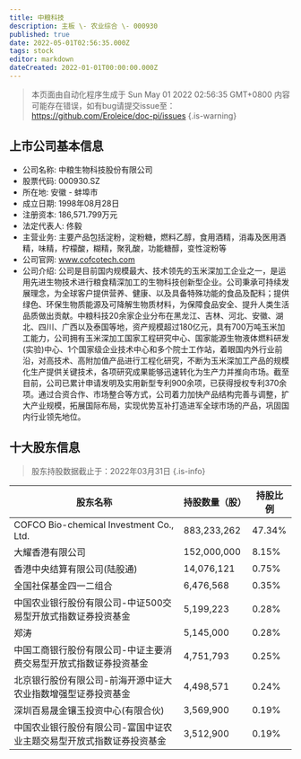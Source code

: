```yaml
---
title: 中粮科技
description: 主板 \- 农业综合 \- 000930
published: true
date: 2022-05-01T02:56:35.000Z
tags: stock
editor: markdown
dateCreated: 2022-01-01T00:00:00.000Z
---
```


> 本页面由自动化程序生成于 Sun May 01 2022 02:56:35 GMT+0800
> 内容可能存在错误，如有bug请提交issue至：https://github.com/Eroleice/doc-pi/issues
{.is-warning}

## 上市公司基本信息
- 公司名称: 中粮生物科技股份有限公司
- 股票代码: 000930.SZ
- 所在地: 安徽 - 蚌埠市
- 成立日期: 1998年08月28日
- 注册资本: 186,571.799万元
- 法定代表人: 佟毅
- 主营业务: 主要产品包括淀粉，淀粉糖，燃料乙醇，食用酒精，消毒及医用酒精，味精，柠檬酸，糊精，聚乳酸，功能糖醇，变性淀粉等
- 公司官网: www.cofcotech.com
- 公司介绍: 公司是目前国内规模最大、技术领先的玉米深加工企业之一，是运用先进生物技术进行粮食精深加工的生物科技创新型企业。公司秉承可持续发展理念，为全球客户提供营养、健康、以及具备特殊功能的食品及配料；提供绿色、环保生物质能源及可降解生物质材料，为保障食品安全、提升人类生活品质做出贡献。中粮科技20余家企业分布在黑龙江、吉林、河北、安徽、湖北、四川、广西以及泰国等地，资产规模超过180亿元，具有700万吨玉米加工能力，公司拥有玉米深加工国家工程研究中心、国家能源生物液体燃料研发(实验)中心、1个国家级企业技术中心和多个院士工作站，着眼国内外行业前沿，对高技术、高附加值产品进行工程化研究，不断为玉米深加工产品的规模化生产提供关键技术，各项研究成果能够迅速转化为生产力并推向市场。截至目前，公司已累计申请发明及实用新型专利900余项，已获得授权专利370余项。通过合资合作、市场整合等方式，公司着力加快产品结构完善与调整，扩大产业规模，拓展国际布局，实现优势互补打造进军全球市场的产品，巩固国内行业领先地位。


## 十大股东信息
> 股东持股数据截止于：2022年03月31日
{.is-info}

| 股东名称 | 持股数量（股） | 持股比例 |
| --- | --- | --- |
| COFCO Bio-chemical Investment Co., Ltd. | 883,233,262 | 47.34% |
| 大耀香港有限公司 | 152,000,000 | 8.15% |
| 香港中央结算有限公司(陆股通) | 14,076,121 | 0.75% |
| 全国社保基金四一二组合 | 6,476,568 | 0.35% |
| 中国农业银行股份有限公司-中证500交易型开放式指数证券投资基金 | 5,199,223 | 0.28% |
| 郑涛 | 5,145,000 | 0.28% |
| 中国工商银行股份有限公司-中证主要消费交易型开放式指数证券投资基金 | 4,751,793 | 0.25% |
| 北京银行股份有限公司-前海开源中证大农业指数增强型证券投资基金 | 4,498,571 | 0.24% |
| 深圳百易晟金镶玉投资中心(有限合伙) | 3,569,900 | 0.19% |
| 中国农业银行股份有限公司-富国中证农业主题交易型开放式指数证券投资基金 | 3,512,900 | 0.19% |




